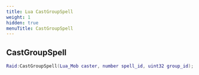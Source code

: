 ```yaml
---
title: Lua CastGroupSpell
weight: 1
hidden: true
menuTitle: CastGroupSpell
---
```

## CastGroupSpell
```lua
Raid:CastGroupSpell(Lua_Mob caster, number spell_id, uint32 group_id); -- void
```